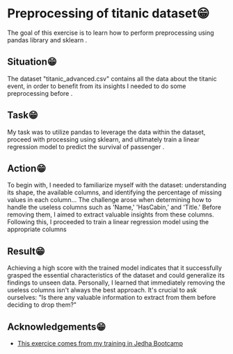 # Preprocessing of titanic dataset😁
The goal of this exercise is to learn how to perform preprocessing using pandas library and sklearn .

## Situation😁
The dataset "titanic_advanced.csv" contains all the data about the titanic event, in order to benefit from its insights I needed to do some preprocessing before .

## Task😁
My task was to utilize pandas to leverage the data within the dataset, proceed with processing using sklearn, and ultimately train a linear regression model to predict the survival of passenger .

## Action😁
To begin with, I needed to familiarize myself with the dataset: understanding its shape, the available columns, and identifying the percentage of missing values in each column... The challenge arose when determining how to handle the useless columns such as 'Name,' 'HasCabin,' and 'Title.' Before removing them, I aimed to extract valuable insights from these columns. Following this, I proceeded to train a linear regression model using the appropriate columns

## Result😁
Achieving a high score with the trained model indicates that it successfully grasped the essential characteristics of the dataset and could generalize its findings to unseen data. Personally, I learned that immediately removing the useless columns isn't always the best approach. It's crucial to ask ourselves: "Is there any valuable information to extract from them before deciding to drop them?"

## Acknowledgements😁
 - [This exercice comes from my training in Jedha Bootcamp](https://www.jedha.co/formations/formation-data-scientist)
 
